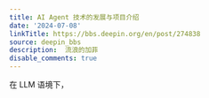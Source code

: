 ```yaml
---
title: AI Agent 技术的发展与项目介绍
date: '2024-07-08'
linkTitle: https://bbs.deepin.org/en/post/274838
source: deepin_bbs
description:  流浪的加菲 
disable_comments: true
---
```

在 LLM 语境下，
